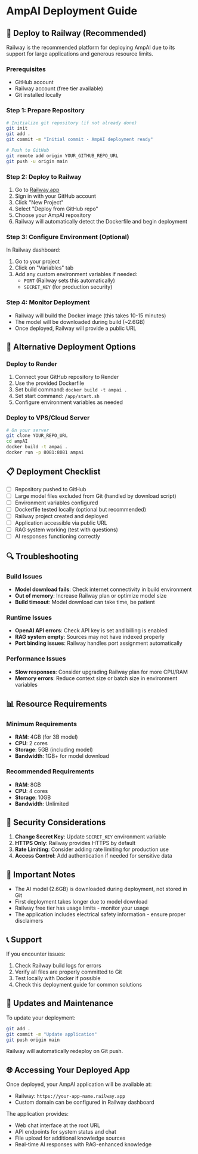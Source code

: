 # AmpAI Deployment Guide

## 🚀 Deploy to Railway (Recommended)

Railway is the recommended platform for deploying AmpAI due to its support for large applications and generous resource limits.

### Prerequisites
- GitHub account
- Railway account (free tier available)
- Git installed locally

### Step 1: Prepare Repository
```bash
# Initialize git repository (if not already done)
git init
git add .
git commit -m "Initial commit - AmpAI deployment ready"

# Push to GitHub
git remote add origin YOUR_GITHUB_REPO_URL
git push -u origin main
```

### Step 2: Deploy to Railway
1. Go to [Railway.app](https://railway.app)
2. Sign in with your GitHub account
3. Click "New Project"
4. Select "Deploy from GitHub repo"
5. Choose your AmpAI repository
6. Railway will automatically detect the Dockerfile and begin deployment

### Step 3: Configure Environment (Optional)
In Railway dashboard:
1. Go to your project
2. Click on "Variables" tab
3. Add any custom environment variables if needed:
   - `PORT` (Railway sets this automatically)
   - `SECRET_KEY` (for production security)

### Step 4: Monitor Deployment
- Railway will build the Docker image (this takes 10-15 minutes)
- The model will be downloaded during build (~2.6GB)
- Once deployed, Railway will provide a public URL

## 🔧 Alternative Deployment Options

### Deploy to Render
1. Connect your GitHub repository to Render
2. Use the provided Dockerfile
3. Set build command: `docker build -t ampai .`
4. Set start command: `/app/start.sh`
5. Configure environment variables as needed

### Deploy to VPS/Cloud Server
```bash
# On your server
git clone YOUR_REPO_URL
cd ampAI
docker build -t ampai .
docker run -p 8081:8081 ampai
```

## 📋 Deployment Checklist

- [ ] Repository pushed to GitHub
- [ ] Large model files excluded from Git (handled by download script)
- [ ] Environment variables configured
- [ ] Dockerfile tested locally (optional but recommended)
- [ ] Railway project created and deployed
- [ ] Application accessible via public URL
- [ ] RAG system working (test with questions)
- [ ] AI responses functioning correctly

## 🔍 Troubleshooting

### Build Issues
- **Model download fails**: Check internet connectivity in build environment
- **Out of memory**: Increase Railway plan or optimize model size
- **Build timeout**: Model download can take time, be patient

### Runtime Issues
- **OpenAI API errors**: Check API key is set and billing is enabled
- **RAG system empty**: Sources may not have indexed properly
- **Port binding issues**: Railway handles port assignment automatically

### Performance Issues
- **Slow responses**: Consider upgrading Railway plan for more CPU/RAM
- **Memory errors**: Reduce context size or batch size in environment variables

## 📊 Resource Requirements

### Minimum Requirements
- **RAM**: 4GB (for 3B model)
- **CPU**: 2 cores
- **Storage**: 5GB (including model)
- **Bandwidth**: 1GB+ for model download

### Recommended Requirements
- **RAM**: 8GB
- **CPU**: 4 cores  
- **Storage**: 10GB
- **Bandwidth**: Unlimited

## 🔐 Security Considerations

1. **Change Secret Key**: Update `SECRET_KEY` environment variable
2. **HTTPS Only**: Railway provides HTTPS by default
3. **Rate Limiting**: Consider adding rate limiting for production use
4. **Access Control**: Add authentication if needed for sensitive data

## 🚨 Important Notes

- The AI model (2.6GB) is downloaded during deployment, not stored in Git
- First deployment takes longer due to model download
- Railway free tier has usage limits - monitor your usage
- The application includes electrical safety information - ensure proper disclaimers

## 📞 Support

If you encounter issues:
1. Check Railway build logs for errors
2. Verify all files are properly committed to Git
3. Test locally with Docker if possible
4. Check this deployment guide for common solutions

## 🔄 Updates and Maintenance

To update your deployment:
```bash
git add .
git commit -m "Update application"
git push origin main
```
Railway will automatically redeploy on Git push.

## 🌐 Accessing Your Deployed App

Once deployed, your AmpAI application will be available at:
- Railway: `https://your-app-name.railway.app`
- Custom domain can be configured in Railway dashboard

The application provides:
- Web chat interface at the root URL
- API endpoints for system status and chat
- File upload for additional knowledge sources
- Real-time AI responses with RAG-enhanced knowledge
